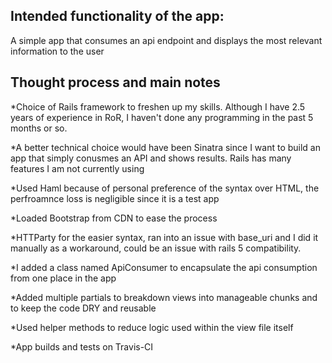 ## Intended functionality of the app:
  A simple app that consumes an api endpoint and displays the most relevant information to the user

## Thought process and main notes
  *Choice of Rails framework to freshen up my skills. Although I have 2.5 years of experience in RoR, I haven't done any programming in the past 5 months or so.
  
  *A better technical choice would have been Sinatra since I want to build an app that simply conusmes an API and shows results. Rails has many features I am not currently using

  *Used Haml because of personal preference of the syntax over HTML, the perfroamnce loss is negligible since it is a test app

  *Loaded Bootstrap from CDN to ease the process

  *HTTParty for the easier syntax, ran into an issue with base_uri and I did it manually as a workaround, could be an issue with rails 5 compatibility.

  *I added a class named ApiConsumer to encapsulate the api consumption from one place in the app

  *Added multiple partials to breakdown views into manageable chunks and to keep the code DRY and reusable

  *Used helper methods to reduce logic used within the view file itself

  *App builds and tests on Travis-CI